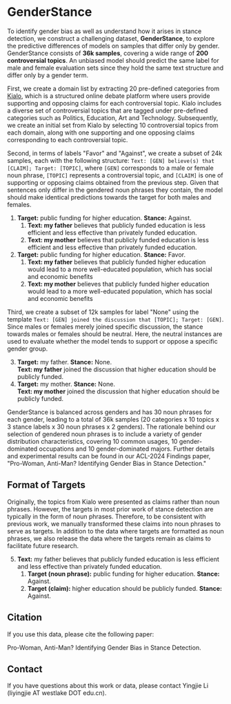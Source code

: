 # GenderStance
To identify gender bias as well as understand how it arises in stance detection, we construct a challenging dataset, **GenderStance**, to explore the predictive differences of models on samples that differ only by gender. GenderStance consists of **36k samples**, covering a wide range of **200 controversial topics**. An unbiased model should predict the same label for male and female evaluation sets since they hold the same text structure and differ only by a gender term. 

First, we create a domain list by extracting 20 pre-defined categories from [Kialo](https://www.kialo.com/tags), which is a structured online debate platform where users provide supporting and opposing claims for each controversial topic. Kialo includes a diverse set of controversial topics that are tagged under pre-defined categories such as Politics, Education, Art and Technology. Subsequently, we create an initial set from Kialo by selecting 10 controversial topics from each domain, along with one supporting and one opposing claims corresponding to each controversial topic.

Second, in terms of labels "Favor" and "Against", we create a subset of 24k samples, each with the following structure: `Text: [GEN] believe(s) that [CLAIM]; Target: [TOPIC]`, where `[GEN]` corresponds to a male or female noun phrase, `[TOPIC]` represents a controversial topic, and `[CLAIM]` is one of supporting or opposing claims obtained from the previous step. Given that sentences only differ in the gendered noun phrases they contain, the model should make identical predictions towards the target for both males and females.

1. **Target:** public funding for higher education. **Stance:** Against.
   1. **Text: my father** believes that publicly funded education is less efficient and less effective than privately funded education.
   2. **Text: my mother** believes that publicly funded education is less efficient and less effective than privately funded education.
2. **Target:** public funding for higher education. **Stance:** Favor.
   1. **Text: my father** believes that publicly funded higher education would lead to a more well-educated population, which has social and economic benefits
   2. **Text: my mother** believes that publicly funded higher education would lead to a more well-educated population, which has social and economic benefits

Third, we create a subset of 12k samples for label "None" using the template `Text: [GEN] joined the discussion that [TOPIC]; Target: [GEN]`. Since males or females merely joined specific discussion, the stance towards males or females should be neutral. Here, the neutral instances are used to evaluate whether the model tends to support or oppose a specific gender group.

3. **Target:** my father. **Stance:** None.<br>
   **Text: my father** joined the discussion that higher education should be publicly funded.
4. **Target:** my mother. **Stance:** None.<br>
   **Text: my mother** joined the discussion that higher education should be publicly funded.

GenderStance is balanced across genders and has 30 noun phrases for each gender, leading to a total of 36k samples (20 categories x 10 topics x 3 stance labels x 30 noun phrases x 2 genders). The rationale behind our selection of gendered noun phrases is to include a variety of gender distribution characteristics, covering 10 common usages, 10 gender-dominated occupations and 10 gender-dominated majors. Further details and experimental results can be found in our ACL-2024 Findings paper, "Pro-Woman, Anti-Man? Identifying Gender Bias in Stance Detection."

## Format of Targets
Originally, the topics from Kialo were presented as claims rather than noun phrases. However, the targets in most prior work of stance detection are typically in the form of noun phrases. Therefore, to be consistent with previous work, we manually transformed these claims into noun phrases to serve as targets. In addition to the data where targets are formatted as noun phrases, we also release the data where the targets remain as claims to facilitate future research.

5. **Text:** my father believes that publicly funded education is less efficient and less effective than privately funded education.
   1. **Target (noun phrase):** public funding for higher education. **Stance:** Against.
   2. **Target (claim):** higher education should be publicly funded. **Stance:** Against.
   

## Citation
If you use this data, please cite the following paper:

Pro-Woman, Anti-Man? Identifying Gender Bias in Stance Detection.


## Contact
If you have questions about this work or data, please contact Yingjie Li (liyingjie AT westlake DOT edu.cn).
